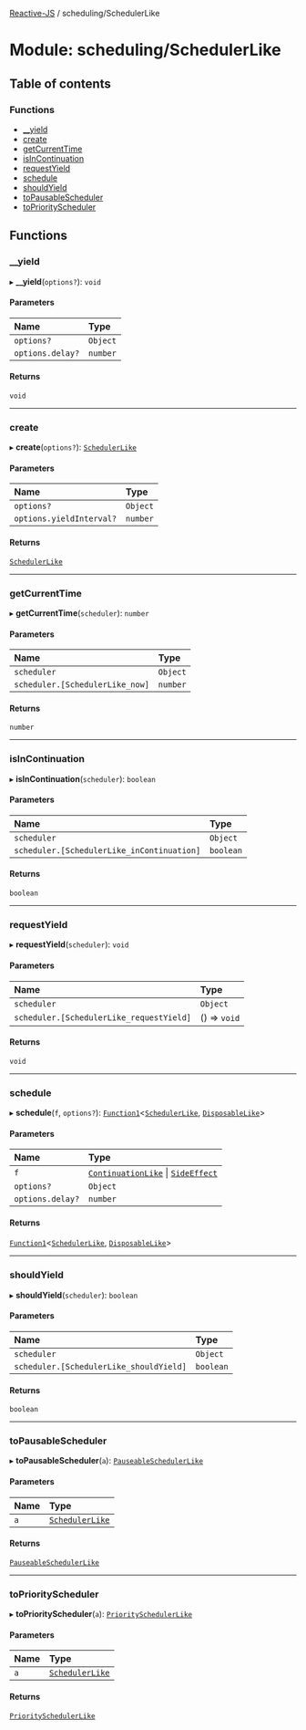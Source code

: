 [Reactive-JS](../README.md) / scheduling/SchedulerLike

# Module: scheduling/SchedulerLike

## Table of contents

### Functions

- [\_\_yield](scheduling_SchedulerLike.md#__yield)
- [create](scheduling_SchedulerLike.md#create)
- [getCurrentTime](scheduling_SchedulerLike.md#getcurrenttime)
- [isInContinuation](scheduling_SchedulerLike.md#isincontinuation)
- [requestYield](scheduling_SchedulerLike.md#requestyield)
- [schedule](scheduling_SchedulerLike.md#schedule)
- [shouldYield](scheduling_SchedulerLike.md#shouldyield)
- [toPausableScheduler](scheduling_SchedulerLike.md#topausablescheduler)
- [toPriorityScheduler](scheduling_SchedulerLike.md#topriorityscheduler)

## Functions

### \_\_yield

▸ **__yield**(`options?`): `void`

#### Parameters

| Name | Type |
| :------ | :------ |
| `options?` | `Object` |
| `options.delay?` | `number` |

#### Returns

`void`

___

### create

▸ **create**(`options?`): [`SchedulerLike`](../interfaces/scheduling.SchedulerLike.md)

#### Parameters

| Name | Type |
| :------ | :------ |
| `options?` | `Object` |
| `options.yieldInterval?` | `number` |

#### Returns

[`SchedulerLike`](../interfaces/scheduling.SchedulerLike.md)

___

### getCurrentTime

▸ **getCurrentTime**(`scheduler`): `number`

#### Parameters

| Name | Type |
| :------ | :------ |
| `scheduler` | `Object` |
| `scheduler.[SchedulerLike_now]` | `number` |

#### Returns

`number`

___

### isInContinuation

▸ **isInContinuation**(`scheduler`): `boolean`

#### Parameters

| Name | Type |
| :------ | :------ |
| `scheduler` | `Object` |
| `scheduler.[SchedulerLike_inContinuation]` | `boolean` |

#### Returns

`boolean`

___

### requestYield

▸ **requestYield**(`scheduler`): `void`

#### Parameters

| Name | Type |
| :------ | :------ |
| `scheduler` | `Object` |
| `scheduler.[SchedulerLike_requestYield]` | () => `void` |

#### Returns

`void`

___

### schedule

▸ **schedule**(`f`, `options?`): [`Function1`](functions.md#function1)<[`SchedulerLike`](../interfaces/scheduling.SchedulerLike.md), [`DisposableLike`](../interfaces/util.DisposableLike.md)\>

#### Parameters

| Name | Type |
| :------ | :------ |
| `f` | [`ContinuationLike`](../interfaces/scheduling.ContinuationLike.md) \| [`SideEffect`](functions.md#sideeffect) |
| `options?` | `Object` |
| `options.delay?` | `number` |

#### Returns

[`Function1`](functions.md#function1)<[`SchedulerLike`](../interfaces/scheduling.SchedulerLike.md), [`DisposableLike`](../interfaces/util.DisposableLike.md)\>

___

### shouldYield

▸ **shouldYield**(`scheduler`): `boolean`

#### Parameters

| Name | Type |
| :------ | :------ |
| `scheduler` | `Object` |
| `scheduler.[SchedulerLike_shouldYield]` | `boolean` |

#### Returns

`boolean`

___

### toPausableScheduler

▸ **toPausableScheduler**(`a`): [`PauseableSchedulerLike`](../interfaces/scheduling.PauseableSchedulerLike.md)

#### Parameters

| Name | Type |
| :------ | :------ |
| `a` | [`SchedulerLike`](../interfaces/scheduling.SchedulerLike.md) |

#### Returns

[`PauseableSchedulerLike`](../interfaces/scheduling.PauseableSchedulerLike.md)

___

### toPriorityScheduler

▸ **toPriorityScheduler**(`a`): [`PrioritySchedulerLike`](../interfaces/scheduling.PrioritySchedulerLike.md)

#### Parameters

| Name | Type |
| :------ | :------ |
| `a` | [`SchedulerLike`](../interfaces/scheduling.SchedulerLike.md) |

#### Returns

[`PrioritySchedulerLike`](../interfaces/scheduling.PrioritySchedulerLike.md)
